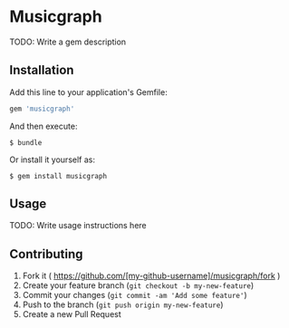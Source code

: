 # Musicgraph

TODO: Write a gem description

## Installation

Add this line to your application's Gemfile:

```ruby
gem 'musicgraph'
```

And then execute:

    $ bundle

Or install it yourself as:

    $ gem install musicgraph

## Usage

TODO: Write usage instructions here

## Contributing

1. Fork it ( https://github.com/[my-github-username]/musicgraph/fork )
2. Create your feature branch (`git checkout -b my-new-feature`)
3. Commit your changes (`git commit -am 'Add some feature'`)
4. Push to the branch (`git push origin my-new-feature`)
5. Create a new Pull Request
